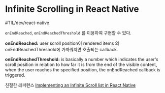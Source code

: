 # Infinite Scrolling in React Native
#TIL/dev/react-native

`onEndReached`, `onEndReachedThreshold` 를 이용하여 구현할 수 있다. 

**onEndReached:** user scroll position이 rendered items 의 onEndReachedThreshold에 가까워지면 호출되는 callback. 

**onEndReachedThreshold:** is basically a number which indicates the user's scroll position in relation to how far it is from the end of the visible content, when the user reaches the specified position, the onEndReached callback is triggered.




친절한 레퍼런스 
 [Implementing an Infinite Scroll list in React Native](https://scotch.io/tutorials/implementing-an-infinite-scroll-list-in-react-native) 
